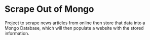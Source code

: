 # Scrape Out of Mongo

Project to scrape news articles from online then store that data into a Mongo Database, which will then populate a website with the stored information.